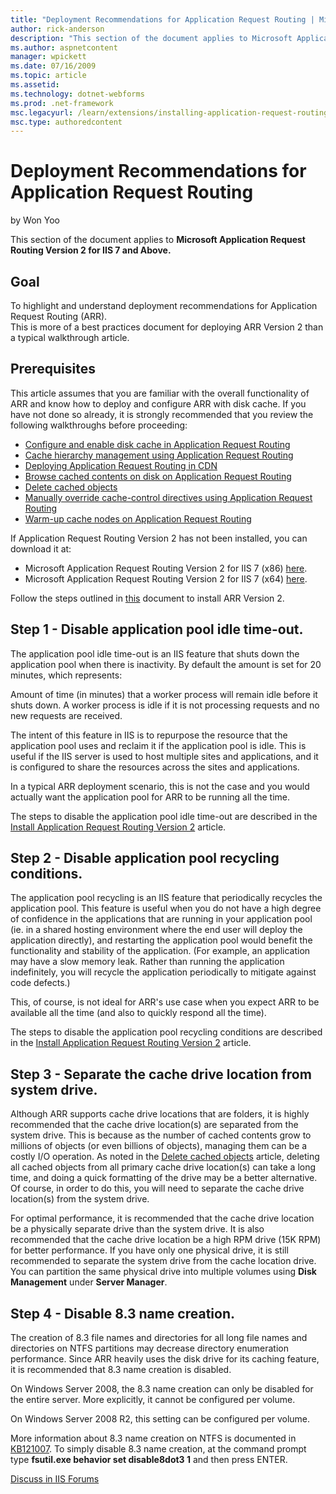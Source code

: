 ```yaml
---
title: "Deployment Recommendations for Application Request Routing | Microsoft Docs"
author: rick-anderson
description: "This section of the document applies to Microsoft Application Request Routing Version 2 for IIS 7 and Above. Goal To highlight and understand deployment reco..."
ms.author: aspnetcontent
manager: wpickett
ms.date: 07/16/2009
ms.topic: article
ms.assetid: 
ms.technology: dotnet-webforms
ms.prod: .net-framework
msc.legacyurl: /learn/extensions/installing-application-request-routing-arr/deployment-recommendations-for-application-request-routing
msc.type: authoredcontent
---
```

Deployment Recommendations for Application Request Routing
====================
by Won Yoo

This section of the document applies to **Microsoft Application Request Routing Version 2 for IIS 7 and Above.**

## Goal

To highlight and understand deployment recommendations for Application Request Routing (ARR).  
This is more of a best practices document for deploying ARR Version 2 than a typical walkthrough article.

## Prerequisites

This article assumes that you are familiar with the overall functionality of ARR and know how to deploy and configure ARR with disk cache. If you have not done so already, it is strongly recommended that you review the following walkthroughs before proceeding:

- [Configure and enable disk cache in Application Request Routing](../configuring-application-request-routing-arr/configure-and-enable-disk-cache-in-application-request-routing.md)
- [Cache hierarchy management using Application Request Routing](../configuring-application-request-routing-arr/cache-hierarchy-management-using-application-request-routing.md)
- [Deploying Application Request Routing in CDN](deploying-application-request-routing-in-cdn.md)
- [Browse cached contents on disk on Application Request Routing](../configuring-application-request-routing-arr/browse-cached-contents-on-disk-on-application-request-routing.md)
- [Delete cached objects](../configuring-application-request-routing-arr/delete-cached-objects.md)
- [Manually override cache-control directives using Application Request Routing](../configuring-application-request-routing-arr/manually-override-cache-control-directives-using-application-request-routing.md)
- [Warm-up cache nodes on Application Request Routing](../configuring-application-request-routing-arr/warm-up-cache-nodes-on-application-request-routing.md)

If Application Request Routing Version 2 has not been installed, you can download it at:

- Microsoft Application Request Routing Version 2 for IIS 7 (x86) [here](https://download.microsoft.com/download/4/D/F/4DFDA851-515F-474E-BA7A-5802B3C95101/ARRv2_setup_x86.EXE).
- Microsoft Application Request Routing Version 2 for IIS 7 (x64) [here](https://download.microsoft.com/download/3/4/1/3415F3F9-5698-44FE-A072-D4AF09728390/ARRv2_setup_x64.EXE).

Follow the steps outlined in [this](install-application-request-routing-version-2.md) document to install ARR Version 2.

## Step 1 - Disable application pool idle time-out.

The application pool idle time-out is an IIS feature that shuts down the application pool when there is inactivity. By default the amount is set for 20 minutes, which represents:

Amount of time (in minutes) that a worker process will remain idle before it shuts down. A worker process is idle if it is not processing requests and no new requests are received.

The intent of this feature in IIS is to repurpose the resource that the application pool uses and reclaim it if the application pool is idle. This is useful if the IIS server is used to host multiple sites and applications, and it is configured to share the resources across the sites and applications.

In a typical ARR deployment scenario, this is not the case and you would actually want the application pool for ARR to be running all the time.

The steps to disable the application pool idle time-out are described in the [Install Application Request Routing Version 2](install-application-request-routing-version-2.md) article.

## Step 2 - Disable application pool recycling conditions.

The application pool recycling is an IIS feature that periodically recycles the application pool. This feature is useful when you do not have a high degree of confidence in the applications that are running in your application pool (ie. in a shared hosting environment where the end user will deploy the application directly), and restarting the application pool would benefit the functionality and stability of the application. (For example, an application may have a slow memory leak. Rather than running the application indefinitely, you will recycle the application periodically to mitigate against code defects.)

This, of course, is not ideal for ARR's use case when you expect ARR to be available all the time (and also to quickly respond all the time).

The steps to disable the application pool recycling conditions are described in the [Install Application Request Routing Version 2](install-application-request-routing-version-2.md) article.

## Step 3 - Separate the cache drive location from system drive.

Although ARR supports cache drive locations that are folders, it is highly recommended that the cache drive location(s) are separated from the system drive. This is because as the number of cached contents grow to millions of objects (or even billions of objects), managing them can be a costly I/O operation. As noted in the [Delete cached objects](../configuring-application-request-routing-arr/delete-cached-objects.md) article, deleting all cached objects from all primary cache drive location(s) can take a long time, and doing a quick formatting of the drive may be a better alternative. Of course, in order to do this, you will need to separate the cache drive location(s) from the system drive.

For optimal performance, it is recommended that the cache drive location be a physically separate drive than the system drive. It is also recommended that the cache drive location be a high RPM drive (15K RPM) for better performance. If you have only one physical drive, it is still recommended to separate the system drive from the cache location drive. You can partition the same physical drive into multiple volumes using **Disk Management** under **Server Manager**.

## Step 4 - Disable 8.3 name creation.

The creation of 8.3 file names and directories for all long file names and directories on NTFS partitions may decrease directory enumeration performance. Since ARR heavily uses the disk drive for its caching feature, it is recommended that 8.3 name creation is disabled.

On Windows Server 2008, the 8.3 name creation can only be disabled for the entire server. More explicitly, it cannot be configured per volume.

On Windows Server 2008 R2, this setting can be configured per volume.

More information about 8.3 name creation on NTFS is documented in [KB121007](https://support.microsoft.com/kb/121007). To simply disable 8.3 name creation, at the command prompt type **fsutil.exe behavior set disable8dot3 1** and then press ENTER.
  
  
[Discuss in IIS Forums](https://forums.iis.net/1154.aspx)